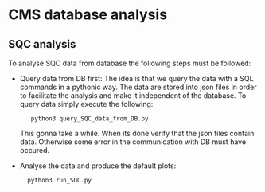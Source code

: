 
# CMS database analysis

## SQC analysis
To analyse SQC data from database the following steps must be followed:

* Query data from DB first: The idea is that we query the data with a SQL commands in a pythonic way. The data are stored into json files
  in order to facilitate the analysis and make it independent of the database.
  To query data simply execute the following:

         python3 query_SQC_data_from_DB.py
         
  This gonna take a while. When its done verify that the json files contain data. Otherwise some error in the communication with DB must have occured.

* Analyse the data and produce the default plots:

        python3 run_SQC.py


